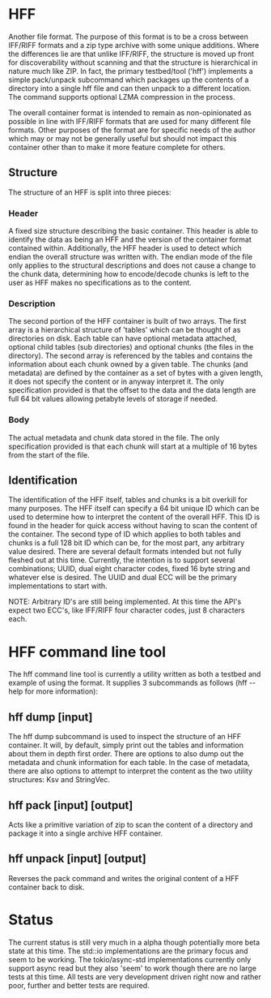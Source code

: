 # HFF
Another file format.  The purpose of this format is to be a cross between IFF/RIFF formats and a zip type archive with some unique additions.  Where the differences lie are that unlike IFF/RIFF, the structure is moved up front for discoverability without scanning and that the structure is hierarchical in nature much like ZIP.  In fact, the primary testbed/tool ('hff') implements a simple pack/unpack subcommand which packages up the contents of a directory into a single hff file and can then unpack to a different location.  The command supports optional LZMA compression in the process.

The overall container format is intended to remain as non-opinionated as possible in line with IFF/RIFF formats that are used for many different file formats.  Other purposes of the format are for specific needs of the author which may or may not be generally useful but should not impact this container other than to make it more feature complete for others.

## Structure
The structure of an HFF is split into three pieces:

### Header
A fixed size structure describing the basic container.  This header is able to identify the data as being an HFF and the version of the container format contained within.  Additionally, the HFF header is used to detect which endian the overall structure was written with.  The endian mode of the file only applies to the structural descriptions and does not cause a change to the chunk data, determining how to encode/decode chunks is left to the user as HFF makes no specifications as to the content.

### Description
The second portion of the HFF container is built of two arrays.  The first array is a hierarchical structure of 'tables' which can be thought of as directories on disk.  Each table can have optional metadata attached, optional child tables (sub directories) and optional chunks (the files in the directory).  The second array is referenced by the tables and contains the information about each chunk owned by a given table.  The chunks (and metadata) are defined by the container as a set of bytes with a given length, it does not specify the content or in anyway interpret it.  The only specification provided is that the offset to the data and the data length are full 64 bit values allowing petabyte levels of storage if needed.

### Body
The actual metadata and chunk data stored in the file.  The only specification provided is that each chunk will start at a multiple of 16 bytes from the start of the file.

## Identification
The identification of  the HFF itself, tables and chunks is a bit overkill for many purposes.  The HFF itself can specify a 64 bit unique ID which can be used to determine how to interpret the content of the overall HFF.  This ID is found in the header for quick access without having to scan the content of the container.  The second type of ID which applies to both tables and chunks is a full 128 bit ID which can be, for the most part, any arbitrary value desired.  There are several default formats intended but not fully fleshed out at this time.  Currently, the intention is to support several combinations; UUID, dual eight character codes, fixed 16 byte string and whatever else is desired.  The UUID and dual ECC will be the primary implementations to start with.

NOTE: Arbitrary ID's are still being implemented.  At this time the API's expect two ECC's, like IFF/RIFF four character codes, just 8 characters each.

# HFF command line tool
The hff command line tool is currently a utility written as both a testbed and example of using the format.  It supplies 3 subcommands as follows (hff --help for more information):

## hff dump [input] <options>
The hff dump subcommand is used to inspect the structure of an HFF container.  It will, by default, simply print out the tables and information about them in depth first order.  There are options to also dump out the metadata and chunk information for each table.  In the case of metadata, there are also options to attempt to interpret the content as the two utility structures: Ksv and StringVec.

## hff pack [input] [output] <options>
Acts like a primitive variation of zip to scan the content of a directory and package it into a single archive HFF container.

## hff unpack [input] [output] <options>
Reverses the pack command and writes the original content of a HFF container back to disk.

# Status
The current status is still very much in a alpha though potentially more beta state at this time.  The std::io implementations are the primary focus and seem to be working.  The tokio/async-std implementations currently only support async read but they also 'seem' to work though there are no large tests at this time.  All tests are very development driven right now and rather poor, further and better tests are required.
